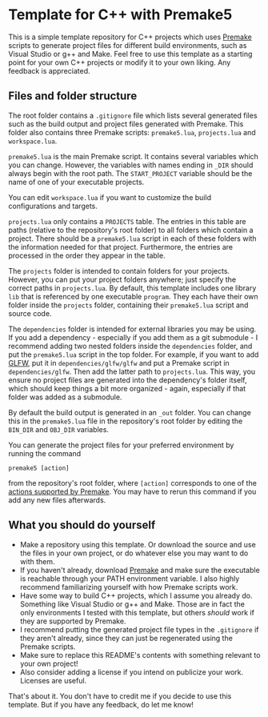 # Template for C++ with Premake5
This is a simple template repository for C++ projects which uses
[Premake](https://premake.github.io/) scripts to generate project files for
different build environments, such as Visual Studio or g++ and Make.
Feel free to use this template as a starting point for your own C++ projects or
modify it to your own liking.
Any feedback is appreciated.

## Files and folder structure
The root folder contains a `.gitignore` file which lists several generated files
such as the build output and project files generated with Premake.
This folder also contains three Premake scripts: `premake5.lua`, `projects.lua`
and `workspace.lua`.

`premake5.lua` is the main Premake script.
It contains several variables which you can change.
However, the variables with names ending in `_DIR` should always begin with the
root path.
The `START_PROJECT` variable should be the name of one of your executable
projects.

You can edit `workspace.lua` if you want to customize the build configurations
and targets.

`projects.lua` only contains a `PROJECTS` table.
The entries in this table are paths (relative to the repository's root folder)
to all folders which contain a project.
There should be a `premake5.lua` script in each of these folders with the
information needed for that project.
Furthermore, the entries are processed in the order they appear in the table.

The `projects` folder is intended to contain folders for your projects.
However, you can put your project folders anywhere; just specify the correct
paths in `projects.lua`.
By default, this template includes one library `lib` that is referenced by one
executable `program`.
They each have their own folder inside the `projects` folder, containing their
`premake5.lua` script and source code.

The `dependencies` folder is intended for external libraries you may be using.
If you add a dependency - especially if you add them as a git submodule - I
recommend adding two nested folders inside the `dependencies` folder, and put
the `premake5.lua` script in the top folder.
For example, if you want to add [GLFW](https://github.com/glfw/glfw), put it in
`dependencies/glfw/glfw` and put a Premake script in `dependencies/glfw`.
Then add the latter path to `projects.lua`.
This way, you ensure no project files are generated into the dependency's folder
itself, which should keep things a bit more organized - again, especially if
that folder was added as a submodule.

By default the build output is generated in an `_out` folder.
You can change this in the `premake5.lua` file in the repository's root folder
by editing the `BIN_DIR` and `OBJ_DIR` variables.

You can generate the project files for your preferred environment by running the
command

    premake5 [action]

from the repository's root folder, where `[action]` corresponds to one of the
[actions supported by Premake](https://premake.github.io/docs/Using-Premake).
You may have to rerun this command if you add any new files afterwards.

## What you should do yourself
* Make a repository using this template.
Or download the source and use the files in your own project, or do whatever
else you may want to do with them.
* If you haven't already, download [Premake](https://premake.github.io/) and
make sure the executable is reachable through your PATH environment variable.
I also highly recommend familiarizing yourself with how Premake scripts work.
* Have some way to build C++ projects, which I assume you already do.
Something like Visual Studio or g++ and Make.
Those are in fact the only environments I tested with this template, but others
_should_ work if they are supported by Premake.
* I recommend putting the generated project file types in the `.gitignore` if
they aren't already, since they can just be regenerated using the Premake
scripts.
* Make sure to replace this README's contents with something relevant to your
own project!
* Also consider adding a license if you intend on publicize your work.
Licenses are useful.

That's about it.
You don't have to credit me if you decide to use this template.
But if you have any feedback, do let me know!
